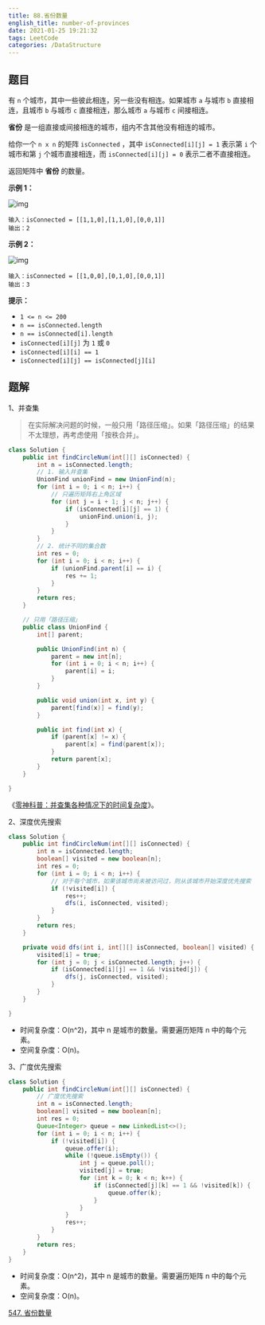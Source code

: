```yaml
---
title: 88.省份数量
english_title: number-of-provinces
date: 2021-01-25 19:21:32
tags: LeetCode
categories: /DataStructure
---
```


## 题目

有 `n` 个城市，其中一些彼此相连，另一些没有相连。如果城市 `a` 与城市 `b` 直接相连，且城市 `b` 与城市 `c` 直接相连，那么城市 `a` 与城市 `c` 间接相连。

**省份** 是一组直接或间接相连的城市，组内不含其他没有相连的城市。

给你一个 `n x n` 的矩阵 `isConnected` ，其中 `isConnected[i][j] = 1` 表示第 `i` 个城市和第 `j` 个城市直接相连，而 `isConnected[i][j] = 0` 表示二者不直接相连。

返回矩阵中 **省份** 的数量。

**示例 1：**

![img](https://assets.leetcode.com/uploads/2020/12/24/graph1.jpg)

```
输入：isConnected = [[1,1,0],[1,1,0],[0,0,1]]
输出：2
```

**示例 2：**

![img](https://assets.leetcode.com/uploads/2020/12/24/graph2.jpg)

```
输入：isConnected = [[1,0,0],[0,1,0],[0,0,1]]
输出：3
```

**提示：**

- `1 <= n <= 200`
- `n == isConnected.length`
- `n == isConnected[i].length`
- `isConnected[i][j]` 为 `1` 或 `0`
- `isConnected[i][i] == 1`
- `isConnected[i][j] == isConnected[j][i]`

## 题解 

1、并查集

>  在实际解决问题的时候，一般只用「路径压缩」。如果「路径压缩」的结果不太理想，再考虑使用「按秩合并」。

```java
class Solution {
    public int findCircleNum(int[][] isConnected) {
        int n = isConnected.length;
        // 1. 输入并查集
        UnionFind unionFind = new UnionFind(n);
        for (int i = 0; i < n; i++) {
            // 只遍历矩阵右上角区域
            for (int j = i + 1; j < n; j++) {
                if (isConnected[i][j] == 1) {
                    unionFind.union(i, j);
                }
            }
        }
        // 2. 统计不同的集合数
        int res = 0;
        for (int i = 0; i < n; i++) {
            if (unionFind.parent[i] == i) {
                res += 1;
            }
        }
        return res;
    }

    // 只用「路径压缩」
    public class UnionFind {
        int[] parent;

        public UnionFind(int n) {
            parent = new int[n];
            for (int i = 0; i < n; i++) {
                parent[i] = i;
            }
        }

        public void union(int x, int y) {
            parent[find(x)] = find(y);
        }

        public int find(int x) {
            if (parent[x] != x) {
                parent[x] = find(parent[x]);
            }
            return parent[x];
        }
    }

}
```

 《[零神科普：并查集各种情况下的时间复杂度](https://leetcode-cn.com/problems/number-of-provinces/solution/jie-zhe-ge-wen-ti-ke-pu-yi-xia-bing-cha-0unne/)》。

2、深度优先搜索

```java
class Solution {
    public int findCircleNum(int[][] isConnected) {
        int n = isConnected.length;
        boolean[] visited = new boolean[n];
        int res = 0;
        for (int i = 0; i < n; i++) {
            // 对于每个城市，如果该城市尚未被访问过，则从该城市开始深度优先搜索
            if (!visited[i]) {
                res++;
                dfs(i, isConnected, visited);
            }
        }
        return res;
    }

    private void dfs(int i, int[][] isConnected, boolean[] visited) {
        visited[i] = true;
        for (int j = 0; j < isConnected.length; j++) {
            if (isConnected[i][j] == 1 && !visited[j]) {
                dfs(j, isConnected, visited);
            }
        }
    }

}
```

* 时间复杂度：O(n^2)，其中 n 是城市的数量。需要遍历矩阵 n 中的每个元素。
* 空间复杂度：O(n)。

3、广度优先搜索

```java
class Solution {
    public int findCircleNum(int[][] isConnected) {
        // 广度优先搜索
        int n = isConnected.length;
        boolean[] visited = new boolean[n];
        int res = 0;
        Queue<Integer> queue = new LinkedList<>();
        for (int i = 0; i < n; i++) {
            if (!visited[i]) {
                queue.offer(i);
                while (!queue.isEmpty()) {
                    int j = queue.poll();
                    visited[j] = true;
                    for (int k = 0; k < n; k++) {
                        if (isConnected[j][k] == 1 && !visited[k]) {
                            queue.offer(k);
                        }
                    }
                }
                res++;
            }
        }
        return res;
    }
}
```

* 时间复杂度：O(n^2)，其中 n 是城市的数量。需要遍历矩阵 n 中的每个元素。
* 空间复杂度：O(n)。

[547. 省份数量](https://leetcode-cn.com/problems/number-of-provinces/)

